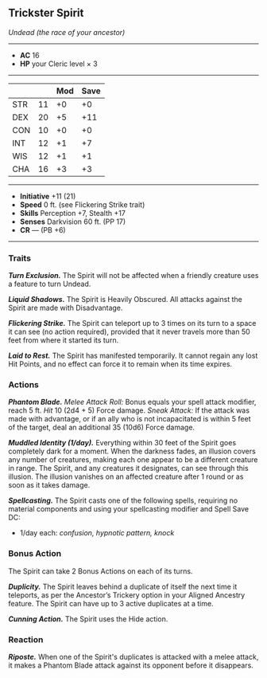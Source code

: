 ## Trickster Spirit
*Undead (the race of your ancestor)*
___
- **AC** 16
- **HP** your Cleric level × 3
___
|     |    | Mod | Save |
|-----|----|-----|------|
| STR | 11 | +0  | +0   |
| DEX | 20 | +5  | +11  |
| CON | 10 | +0  | +0   |
| INT | 12 | +1  | +7   |
| WIS | 12 | +1  | +1   |
| CHA | 16 | +3  | +3   |
___
- **Initiative** +11 (21)
- **Speed** 0 ft. (see Flickering Strike trait)
- **Skills** Perception +7, Stealth +17
- **Senses** Darkvision 60 ft. (PP 17)
- **CR** — (PB +6)
___

### Traits

***Turn Exclusion.*** The Spirit will not be affected when a friendly creature uses a feature to turn Undead.

***Liquid Shadows.*** The Spirit is Heavily Obscured. All attacks against the Spirit are made with Disadvantage.

***Flickering Strike.*** The Spirit can teleport up to 3 times on its turn to a space it can see (no action required), provided that it never travels more than 50 feet from where it started its turn.

***Laid to Rest.*** The Spirit has manifested temporarily. It cannot regain any lost Hit Points, and no effect can force it to remain when its time expires.

### Actions
***Phantom Blade.*** *Melee Attack Roll:* Bonus equals your spell attack modifier, reach 5 ft. *Hit* 10 (2d4 + 5) Force damage. _Sneak Attack:_ If the attack was made with advantage, or if an ally who is not incapacitated is within 5 feet of the target, deal an additional 35 (10d6) Force damage.

***Muddled Identity (1/day).*** Everything within 30 feet of the Spirit goes completely dark for a moment. When the darkness fades, an illusion covers any number of creatures, making each one appear to be a different creature in range. The Spirit, and any creatures it designates, can see through this illusion. The illusion vanishes on an affected creature after 1 round or as soon as it takes damage.

***Spellcasting.*** The Spirit casts one of the following spells, requiring no material components and using your spellcasting modifier and Spell Save DC:
- 1/day each: _confusion, hypnotic pattern, knock_

### Bonus Action
The Spirit can take 2 Bonus Actions on each of its turns.

***Duplicity.*** The Spirit leaves behind a duplicate of itself the next time it teleports, as per the Ancestor’s Trickery option in your Aligned Ancestry feature. The Spirit can have up to 3 active duplicates at a time.

***Cunning Action.*** The Spirit uses the Hide action.

### Reaction
***Riposte.*** When one of the Spirit's duplicates is attacked with a melee attack, it makes a Phantom Blade attack against its opponent before it disappears.
